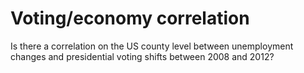 Voting/economy correlation
==========================

Is there a correlation on the US county level between unemployment changes and presidential voting shifts between 2008 and 2012?